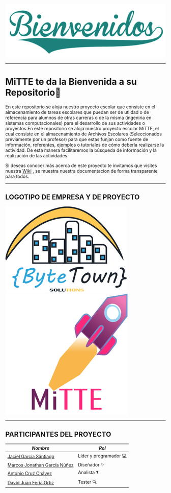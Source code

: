 ![BIENVENIDOS](https://github.com/SistemasTecTlaxiaco/MiTTE_/blob/main/Wiki-imagenes/bienvenido2.png)
***

# MiTTE te da la Bienvenida a su Repositorio👋

En este repositorio se aloja nuestro proyecto escolar que consiste en el almacenamiento de  tareas escolares  que puedan ser de utlidad  o de referencia para  alumnos  de otras carreras o  de la misma (ingeniria en sistemas computacionales)  para el desarrollo de sus actividades o proyectos.En este repositorio se aloja nuestro proyecto escolar MiTTE, el cual consiste en el almacenamiento de Archivos Escolares (Seleccionados previamente por un profesor) para que estas funjan como fuente de información, referentes, ejemplos o tutoriales de cómo debería realizarse la actividad. De esta manera facilitaremos la búsqueda de información y la realización de las actividades. 

Si deseas conocer más acerca de este proyecto te invitamos que visites nuestra [Wiki](https://github.com/SistemasTecTlaxiaco/MiTTE_/wiki) , se muestra nuestra documentacion  de forma transparente para todos.
***
## LOGOTIPO DE EMPRESA Y DE PROYECTO
![Logo Empresa](https://github.com/SistemasTecTlaxiaco/MiTTE_/blob/main/Wiki-imagenes/ByteTown.png)  ![Logotipo Proyecto](https://github.com/SistemasTecTlaxiaco/MiTTE_/blob/main/Wiki-imagenes/MiTTE4.png)
***

## PARTICIPANTES DEL PROYECTO
| *Nombre*                      |  *Rol* |
| --- | --- |
| [Jaciel García Santiago](https://github.com/Jaci14)         | Líder y programador :computer: |
| [Marcos Jonathan García Núñez](https://github.com/MarcosJonathan17)   | Diseñador :sparkles:|
| [Antonio Cruz Chávez](https://github.com/antoniio)           | Analista :question:|
| [David Juan Feria Ortiz](https://github.com/DavidFeria01)    | Tester :mag: |
